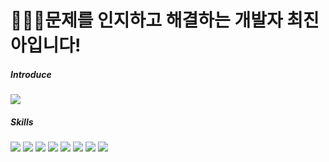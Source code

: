 # 👩🏻‍💻문제를 인지하고 해결하는 개발자 최진아입니다!

<h5>Introduce</h5>
<a href="https://flower-vacation-498.notion.site/4b851f4fce6240dab99ea539208bacb3" target="_blank"><img src="https://img.shields.io/badge/Resume & Portfolio-000000?style=flat-square&logo=Notion&logoColor=white"/><p></p></a>

<h5>Skills</h5>
<div>
  <img src="https://img.shields.io/badge/Spring-6DB33F?style=flat-square&logo=Spring&logoColor=white"/>
  <img src="https://img.shields.io/badge/SpringBoot-6DB33F?style=flat-square&logo=SpringBoot&logoColor=white"/>
  <img src="https://img.shields.io/badge/JavaScript-F7DF1E?style=flat-square&logo=JavaScript&logoColor=black"/></a>
  <img src="https://img.shields.io/badge/React-61DAFB?style=flat-square&logo=React&logoColor=black"/>
  <img src="https://img.shields.io/badge/jQuery-0769AD?style=flat-square&logo=jQuery&logoColor=white">
  <img src="https://img.shields.io/badge/mysql-4479A1?style=flat-square&logo=mysql&logoColor=white">
  <img src="https://img.shields.io/badge/github-181717?style=flat-square&logo=github&logoColor=white">
  <img src="https://img.shields.io/badge/git-F05032?style=flat-square&logo=git&logoColor=white">
</div>

